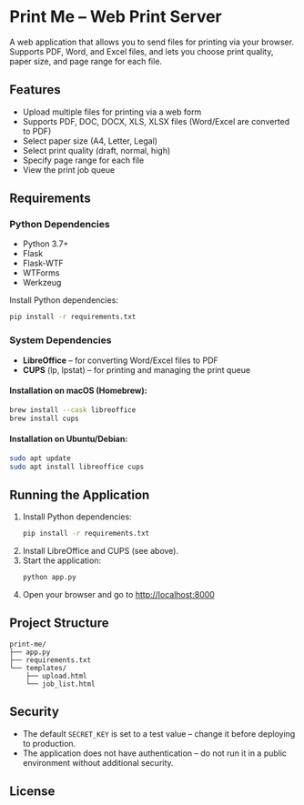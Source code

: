 # Print Me – Web Print Server

A web application that allows you to send files for printing via your browser. Supports PDF, Word, and Excel files, and lets you choose print quality, paper size, and page range for each file.

## Features

- Upload multiple files for printing via a web form
- Supports PDF, DOC, DOCX, XLS, XLSX files (Word/Excel are converted to PDF)
- Select paper size (A4, Letter, Legal)
- Select print quality (draft, normal, high)
- Specify page range for each file
- View the print job queue

## Requirements

### Python Dependencies

- Python 3.7+
- Flask
- Flask-WTF
- WTForms
- Werkzeug

Install Python dependencies:
```sh
pip install -r requirements.txt
```

### System Dependencies

- **LibreOffice** – for converting Word/Excel files to PDF
- **CUPS** (lp, lpstat) – for printing and managing the print queue

#### Installation on macOS (Homebrew):

```sh
brew install --cask libreoffice
brew install cups
```

#### Installation on Ubuntu/Debian:

```sh
sudo apt update
sudo apt install libreoffice cups
```

## Running the Application

1. Install Python dependencies:
    ```sh
    pip install -r requirements.txt
    ```
2. Install LibreOffice and CUPS (see above).
3. Start the application:
    ```sh
    python app.py
    ```
4. Open your browser and go to [http://localhost:8000](http://localhost:8000)

## Project Structure

```
print-me/
├── app.py
├── requirements.txt
└── templates/
    ├── upload.html
    └── job_list.html
```

## Security

- The default `SECRET_KEY` is set to a test value – change it before deploying to production.
- The application does not have authentication – do not run it in a public environment without additional security.

## License